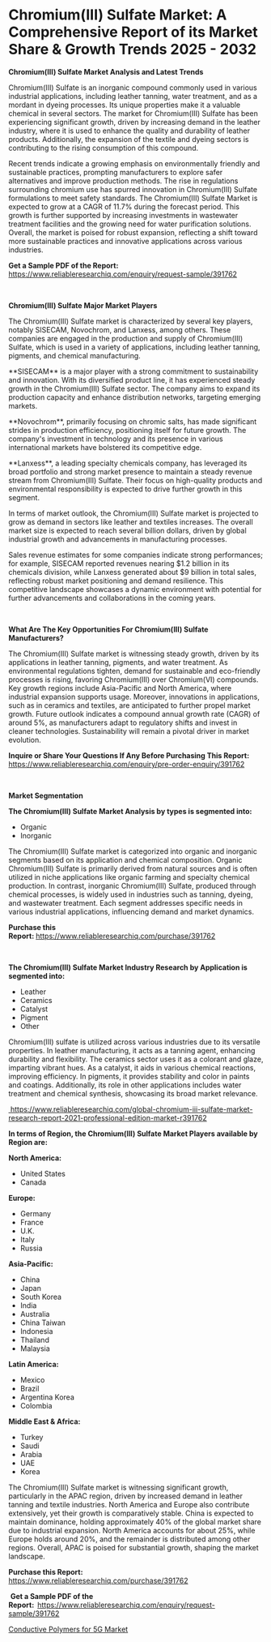 <p><h1>Chromium(III) Sulfate Market: A Comprehensive Report of its Market Share & Growth Trends 2025 - 2032</h1></p><p><strong>Chromium(III) Sulfate Market Analysis and Latest Trends</strong></p>
<p><p>Chromium(III) Sulfate is an inorganic compound commonly used in various industrial applications, including leather tanning, water treatment, and as a mordant in dyeing processes. Its unique properties make it a valuable chemical in several sectors. The market for Chromium(III) Sulfate has been experiencing significant growth, driven by increasing demand in the leather industry, where it is used to enhance the quality and durability of leather products. Additionally, the expansion of the textile and dyeing sectors is contributing to the rising consumption of this compound.</p><p>Recent trends indicate a growing emphasis on environmentally friendly and sustainable practices, prompting manufacturers to explore safer alternatives and improve production methods. The rise in regulations surrounding chromium use has spurred innovation in Chromium(III) Sulfate formulations to meet safety standards. The Chromium(III) Sulfate Market is expected to grow at a CAGR of 11.7% during the forecast period. This growth is further supported by increasing investments in wastewater treatment facilities and the growing need for water purification solutions. Overall, the market is poised for robust expansion, reflecting a shift toward more sustainable practices and innovative applications across various industries.</p></p>
<p><strong>Get a Sample PDF of the Report:&nbsp;</strong> <a href="https://www.reliableresearchiq.com/enquiry/request-sample/391762?utm_campaign=3180&utm_medium=2&utm_source=Github&utm_content=ia&utm_term=29032025&utm_id=chromiumiii-sulfate">https://www.reliableresearchiq.com/enquiry/request-sample/391762</a></p>
<p>&nbsp;</p>
<p><strong>Chromium(III) Sulfate Major Market Players</strong></p>
<p><p>The Chromium(III) Sulfate market is characterized by several key players, notably SISECAM, Novochrom, and Lanxess, among others. These companies are engaged in the production and supply of Chromium(III) Sulfate, which is used in a variety of applications, including leather tanning, pigments, and chemical manufacturing.</p><p>**SISECAM** is a major player with a strong commitment to sustainability and innovation. With its diversified product line, it has experienced steady growth in the Chromium(III) Sulfate sector. The company aims to expand its production capacity and enhance distribution networks, targeting emerging markets. </p><p>**Novochrom**, primarily focusing on chromic salts, has made significant strides in production efficiency, positioning itself for future growth. The company's investment in technology and its presence in various international markets have bolstered its competitive edge.</p><p>**Lanxess**, a leading specialty chemicals company, has leveraged its broad portfolio and strong market presence to maintain a steady revenue stream from Chromium(III) Sulfate. Their focus on high-quality products and environmental responsibility is expected to drive further growth in this segment.</p><p>In terms of market outlook, the Chromium(III) Sulfate market is projected to grow as demand in sectors like leather and textiles increases. The overall market size is expected to reach several billion dollars, driven by global industrial growth and advancements in manufacturing processes.</p><p>Sales revenue estimates for some companies indicate strong performances; for example, SISECAM reported revenues nearing $1.2 billion in its chemicals division, while Lanxess generated about $9 billion in total sales, reflecting robust market positioning and demand resilience. This competitive landscape showcases a dynamic environment with potential for further advancements and collaborations in the coming years.</p></p>
<p>&nbsp;</p>
<p><strong>What Are The Key Opportunities For Chromium(III) Sulfate Manufacturers?</strong></p>
<p><p>The Chromium(III) Sulfate market is witnessing steady growth, driven by its applications in leather tanning, pigments, and water treatment. As environmental regulations tighten, demand for sustainable and eco-friendly processes is rising, favoring Chromium(III) over Chromium(VI) compounds. Key growth regions include Asia-Pacific and North America, where industrial expansion supports usage. Moreover, innovations in applications, such as in ceramics and textiles, are anticipated to further propel market growth. Future outlook indicates a compound annual growth rate (CAGR) of around 5%, as manufacturers adapt to regulatory shifts and invest in cleaner technologies. Sustainability will remain a pivotal driver in market evolution.</p></p>
<p><strong>Inquire or Share Your Questions If Any Before Purchasing This Report:</strong> <a href="https://www.reliableresearchiq.com/enquiry/pre-order-enquiry/391762?utm_campaign=3180&utm_medium=2&utm_source=Github&utm_content=ia&utm_term=29032025&utm_id=chromiumiii-sulfate">https://www.reliableresearchiq.com/enquiry/pre-order-enquiry/391762</a></p>
<p>&nbsp;</p>
<p><strong>Market Segmentation</strong></p>
<p><strong>The Chromium(III) Sulfate Market Analysis by types is segmented into:</strong></p>
<p><ul><li>Organic</li><li>Inorganic</li></ul></p>
<p><p>The Chromium(III) Sulfate market is categorized into organic and inorganic segments based on its application and chemical composition. Organic Chromium(III) Sulfate is primarily derived from natural sources and is often utilized in niche applications like organic farming and specialty chemical production. In contrast, inorganic Chromium(III) Sulfate, produced through chemical processes, is widely used in industries such as tanning, dyeing, and wastewater treatment. Each segment addresses specific needs in various industrial applications, influencing demand and market dynamics.</p></p>
<p><strong>Purchase this Report:&nbsp;</strong><a href="https://www.reliableresearchiq.com/purchase/391762?utm_campaign=3180&utm_medium=2&utm_source=Github&utm_content=ia&utm_term=29032025&utm_id=chromiumiii-sulfate">https://www.reliableresearchiq.com/purchase/391762</a></p>
<p>&nbsp;</p>
<p><strong>The Chromium(III) Sulfate Market Industry Research by Application is segmented into:</strong></p>
<p><ul><li>Leather</li><li>Ceramics</li><li>Catalyst</li><li>Pigment</li><li>Other</li></ul></p>
<p><p>Chromium(III) sulfate is utilized across various industries due to its versatile properties. In leather manufacturing, it acts as a tanning agent, enhancing durability and flexibility. The ceramics sector uses it as a colorant and glaze, imparting vibrant hues. As a catalyst, it aids in various chemical reactions, improving efficiency. In pigments, it provides stability and color in paints and coatings. Additionally, its role in other applications includes water treatment and chemical synthesis, showcasing its broad market relevance.</p></p>
<p><a href="https://www.reliableresearchiq.com/global-chromium-iii-sulfate-market-research-report-2021-professional-edition-market-r391762?utm_campaign=3180&utm_medium=2&utm_source=Github&utm_content=ia&utm_term=29032025&utm_id=chromiumiii-sulfate">&nbsp;https://www.reliableresearchiq.com/global-chromium-iii-sulfate-market-research-report-2021-professional-edition-market-r391762</a></p>
<p><strong>In terms of Region, the Chromium(III) Sulfate Market Players available by Region are:</strong></p>
<p>
    <p> <strong> North America: </strong>
        <ul>
            <li>United States</li>
            <li>Canada</li>
        </ul>
        </p> 
    <p> <strong> Europe: </strong>
        <ul>
            <li>Germany</li>
            <li>France</li>
            <li>U.K.</li>
            <li>Italy</li>
            <li>Russia</li>
        </ul>
        </p> 
    <p> <strong> Asia-Pacific: </strong>
        <ul>
            <li>China</li>
            <li>Japan</li>
            <li>South Korea</li>
            <li>India</li>
            <li>Australia</li>
            <li>China Taiwan</li>
            <li>Indonesia</li>
            <li>Thailand</li>
            <li>Malaysia</li>
        </ul>
        </p> 
    <p> <strong> Latin America: </strong>
        <ul>
            <li>Mexico</li>
            <li>Brazil</li>
            <li>Argentina Korea</li>
            <li>Colombia</li>
        </ul>
        </p> 
    <p> <strong> Middle East & Africa: </strong>
        <ul>
            <li>Turkey</li>
            <li>Saudi</li>
            <li>Arabia</li>
            <li>UAE</li>
            <li>Korea</li>
        </ul>
    </p>
    </p>
<p><p>The Chromium(III) Sulfate market is witnessing significant growth, particularly in the APAC region, driven by increased demand in leather tanning and textile industries. North America and Europe also contribute extensively, yet their growth is comparatively stable. China is expected to maintain dominance, holding approximately 40% of the global market share due to industrial expansion. North America accounts for about 25%, while Europe holds around 20%, and the remainder is distributed among other regions. Overall, APAC is poised for substantial growth, shaping the market landscape.</p></p>
<p><strong>Purchase this Report: </strong><a href="https://www.reliableresearchiq.com/purchase/391762?utm_campaign=3180&utm_medium=2&utm_source=Github&utm_content=ia&utm_term=29032025&utm_id=chromiumiii-sulfate">https://www.reliableresearchiq.com/purchase/391762</a></p>
<p>&nbsp;<strong>Get a Sample PDF of the Report:&nbsp;&nbsp;</strong><a href="https://www.reliableresearchiq.com/enquiry/request-sample/391762?utm_campaign=3180&utm_medium=2&utm_source=Github&utm_content=ia&utm_term=29032025&utm_id=chromiumiii-sulfate">https://www.reliableresearchiq.com/enquiry/request-sample/391762</a></p>
<p><strong></strong></p>
<p><p><a href="https://github.com/akermigarib/Market-Research-Report-List-1/blob/main/conductive-polymers-for-5g-market.md?utm_campaign=3180&utm_medium=2&utm_source=Github&utm_content=ia&utm_term=29032025&utm_id=chromiumiii-sulfate">Conductive Polymers for 5G Market</a></p></p>